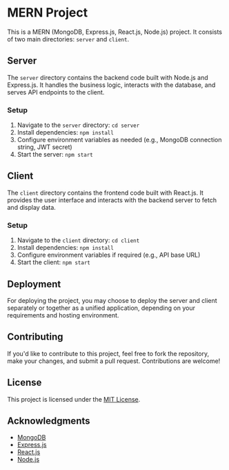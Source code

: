 # MERN Project

This is a MERN (MongoDB, Express.js, React.js, Node.js) project. It consists of two main directories: `server` and `client`.

## Server

The `server` directory contains the backend code built with Node.js and Express.js. It handles the business logic, interacts with the database, and serves API endpoints to the client.

### Setup

1. Navigate to the `server` directory: `cd server`
2. Install dependencies: `npm install`
3. Configure environment variables as needed (e.g., MongoDB connection string, JWT secret)
4. Start the server: `npm start`

## Client

The `client` directory contains the frontend code built with React.js. It provides the user interface and interacts with the backend server to fetch and display data.

### Setup

1. Navigate to the `client` directory: `cd client`
2. Install dependencies: `npm install`
3. Configure environment variables if required (e.g., API base URL)
4. Start the client: `npm start`

## Deployment

For deploying the project, you may choose to deploy the server and client separately or together as a unified application, depending on your requirements and hosting environment.

## Contributing

If you'd like to contribute to this project, feel free to fork the repository, make your changes, and submit a pull request. Contributions are welcome!

## License

This project is licensed under the [MIT License](LICENSE).

## Acknowledgments

- [MongoDB](https://www.mongodb.com/)
- [Express.js](https://expressjs.com/)
- [React.js](https://reactjs.org/)
- [Node.js](https://nodejs.org/)
